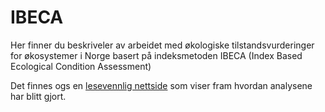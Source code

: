 # IBECA

Her finner du beskriveler av arbeidet med økologiske tilstandsvurderinger for økosystemer i Norge basert på indeksmetoden IBECA (Index Based Ecological Condition Assessment)

Det finnes ogs en [lesevennlig nettside](https://ninanor.github.io/IBECA/index.html) som viser fram hvordan analysene har blitt gjort.
